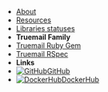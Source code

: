 - [About](about)
- [Resources](resources)
- [Libraries statuses](truemail-family)
- **Truemail Family**
- [Truemail Ruby Gem](https://truemail-rb.org/truemail-gem/ ':target=_self')
- [Truemail RSpec](https://truemail-rb.org/truemail-rspec/ ':target=_self')
- **Links**
- [![GitHub](https://icongr.am/devicon/github-original.svg?color=808080&size=16)GitHub](https://github.com/truemail-rb)
- [![DockerHub](https://icongr.am/devicon/docker-plain-wordmark.svg?color=808080&size=16)DockerHub](https://hub.docker.com/u/truemail)
